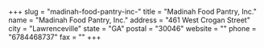 +++
slug = "madinah-food-pantry-inc-"
title = "Madinah Food Pantry, Inc."
name = "Madinah Food Pantry, Inc."
address = "461 West Crogan Street"
city = "Lawrenceville"
state = "GA"
postal = "30046"
website = ""
phone = "6784468737"
fax = ""
+++
